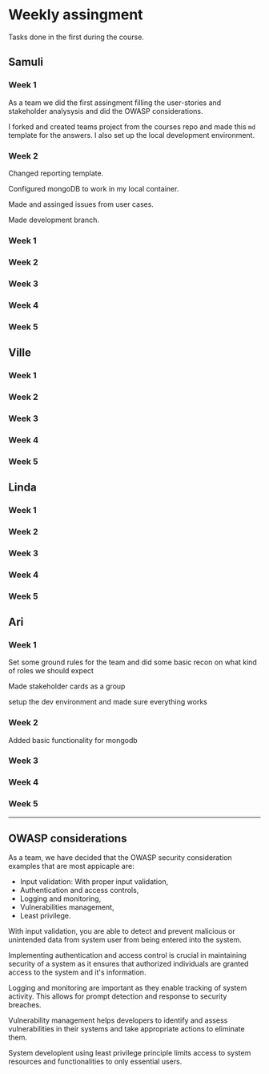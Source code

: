 # Weekly assingment

Tasks done in the first during the course.

## Samuli

### Week 1

As a team we did the first assingment filling the user-stories and stakeholder
analysysis and did the OWASP considerations.

I forked and created teams project from the courses repo and made
this `md` template for the answers. I also set up the local development environment.

### Week 2

Changed reporting template.

Configured mongoDB to work in my local container.

Made and assinged issues from user cases.

Made development branch.

### Week 1

### Week 2

### Week 3

### Week 4

### Week 5


## Ville

### Week 1

### Week 2

### Week 3

### Week 4

### Week 5

## Linda

### Week 1

### Week 2

### Week 3

### Week 4

### Week 5

## Ari

### Week 1

Set some ground rules for the team and did some basic recon on what kind of roles we should expect

Made stakeholder cards as a group

setup the dev environment and made sure everything works
### Week 2

Added basic functionality for mongodb

### Week 3

### Week 4

### Week 5


-------------------------------
## OWASP considerations

As a team, we have decided that the OWASP security consideration examples that
are most appicaple are:

- Input validation: With proper input validation,
- Authentication and access controls,
- Logging and monitoring,
- Vulnerabilities management,
- Least privilege.

With input validation, you are able to detect and prevent malicious or
unintended data from system user from being entered into the system.

Implementing authentication and access control is crucial in maintaining
security of a system as it ensures that authorized individuals are granted
access to the system and it's information.

Logging and monitoring are important as they enable tracking of system activity.
This allows for prompt detection and response to security breaches.

Vulnerability management helps developers to identify and assess vulnerabilities
in their systems and take appropriate actions to eliminate them.

System developlent using least privilege principle limits access to system resources
and functionalities to only essential users.
